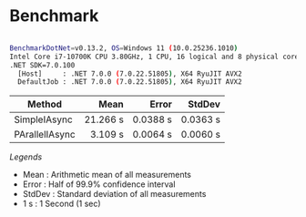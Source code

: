 # Benchmark


```sh

BenchmarkDotNet=v0.13.2, OS=Windows 11 (10.0.25236.1010)
Intel Core i7-10700K CPU 3.80GHz, 1 CPU, 16 logical and 8 physical cores
.NET SDK=7.0.100
  [Host]     : .NET 7.0.0 (7.0.22.51805), X64 RyuJIT AVX2
  DefaultJob : .NET 7.0.0 (7.0.22.51805), X64 RyuJIT AVX2

```

|         Method |     Mean |    Error |   StdDev |
|--------------- |---------:|---------:|---------:|
|   SimpleIAsync | 21.266 s | 0.0388 s | 0.0363 s |
| PArallelIAsync |  3.109 s | 0.0064 s | 0.0060 s |

*Legends*

- Mean   : Arithmetic mean of all measurements
- Error  : Half of 99.9% confidence interval
- StdDev : Standard deviation of all measurements
- 1 s    : 1 Second (1 sec)